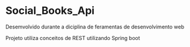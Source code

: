 # Social_Books_Api
Desemvolvido durante a diciplina de feramentas de desenvolvimento web

Projeto utiliza conceitos de REST utilizando Spring boot
